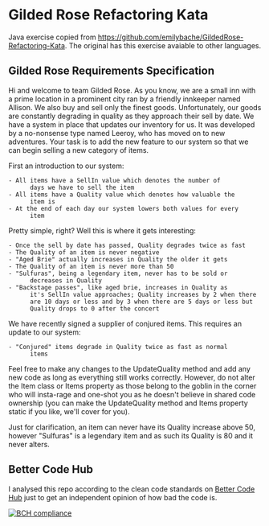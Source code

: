 # Gilded Rose Refactoring Kata

Java exercise copied from https://github.com/emilybache/GildedRose-Refactoring-Kata. The original has this exercise avaiable to other languages.

## Gilded Rose Requirements Specification

Hi and welcome to team Gilded Rose. As you know, we are a small inn with 
a prime location in a prominent city ran by a friendly innkeeper named 
Allison. We also buy and sell only the finest goods. Unfortunately, our 
goods are constantly degrading in quality as they approach their sell by 
date. We have a system in place that updates our inventory for us. It 
was developed by a no-nonsense type named Leeroy, who has moved on to 
new adventures. Your task is to add the new feature to our system so that
we can begin selling a new category of items. 

First an introduction to our system:

	- All items have a SellIn value which denotes the number of 
          days we have to sell the item
	- All items have a Quality value which denotes how valuable the 
          item is
	- At the end of each day our system lowers both values for every 
          item

Pretty simple, right? Well this is where it gets interesting:

	- Once the sell by date has passed, Quality degrades twice as fast
	- The Quality of an item is never negative
	- "Aged Brie" actually increases in Quality the older it gets
	- The Quality of an item is never more than 50
	- "Sulfuras", being a legendary item, never has to be sold or 
          decreases in Quality
	- "Backstage passes", like aged brie, increases in Quality as 
          it's SellIn value approaches; Quality increases by 2 when there
          are 10 days or less and by 3 when there are 5 days or less but 
          Quality drops to 0 after the concert

We have recently signed a supplier of conjured items. This requires an 
update to our system:

	- "Conjured" items degrade in Quality twice as fast as normal 
          items

Feel free to make any changes to the UpdateQuality method and add any new
code as long as everything still works correctly. However, do not alter 
the Item class or Items property as those belong to the goblin in the 
corner who will insta-rage and one-shot you as he doesn't believe in 
shared code ownership (you can make the UpdateQuality method and Items 
property static if you like, we'll cover for you). 

Just for clarification, an item can never have its Quality increase 
above 50, however "Sulfuras" is a legendary item and as such its Quality 
is 80 and it never alters.

## Better Code Hub

I analysed this repo according to the clean code standards on [Better Code Hub](https://bettercodehub.com) just to get an independent opinion of how bad the code is.

[![BCH compliance](https://bettercodehub.com/edge/badge/aclobato/clean-code?branch=practice-1)](https://bettercodehub.com/)
